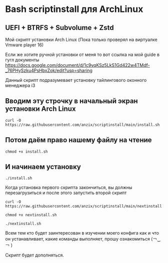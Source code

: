 # Bash scriptinstall для ArchLinux
UEFI + BTRFS + Subvolume + Zstd
----------------------------------
Мой скрипт установки Arch Linux (Пока только проверял на виртуалке Vmware player 16)

Если же хотите ручной установки от меня то вот ссылка на мой guide в гугл документы
https://docs.google.com/document/d/1c9yqKSz5LkS1Gd422w4TMdf-_76PHySzku4PsHbxZok/edit?usp=sharing

Данный скрипт подразумевает установку тайлингового оконного менеджера i3


Вводим эту строчку в начальный экран установки Arch Linux
--------------------------------------------------------
````
curl -O https://raw.githubusercontent.com/anzix/scriptinstall/main/install.sh
````
Потом даём право нашему файлу на чтение
---------------------------------------

````
chmod +x install.sh
````
И начинаем установку 
---------------------

````
./install.sh
````
Когда установка первого скрипта закончиться, вы должны перезагрузиться и после этого запустить второй скрипт 

`````
curl -O https://raw.githubusercontent.com/anzix/scriptinstall/main/nextinstall.sh
`````
````
chmod +x nextinstall.sh
````

````
./nextinstall.sh
````

Всем тем кто будет заинтересован в изучении моего конфига как и что он устанавливает, какие команды выполняет, прошу ознакомиться (￢‿￢ )

Скрипт будет дополняться.
